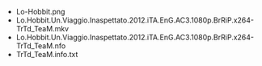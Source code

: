 * Lo-Hobbit.png
* Lo.Hobbit.Un.Viaggio.Inaspettato.2012.iTA.EnG.AC3.1080p.BrRiP.x264-TrTd_TeaM.mkv
* Lo.Hobbit.Un.Viaggio.Inaspettato.2012.iTA.EnG.AC3.1080p.BrRiP.x264-TrTd_TeaM.nfo
* TrTd_TeaM.info.txt
